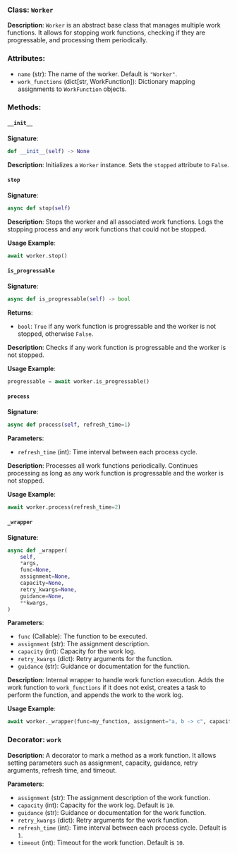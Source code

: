 
### Class: `Worker`

**Description**:
`Worker` is an abstract base class that manages multiple work functions. It allows for stopping work functions, checking if they are progressable, and processing them periodically.

### Attributes:

- `name` (str): The name of the worker. Default is `"Worker"`.
- `work_functions` (dict[str, WorkFunction]): Dictionary mapping assignments to `WorkFunction` objects.

### Methods:

#### `__init__`

**Signature**:
```python
def __init__(self) -> None
```

**Description**:
Initializes a `Worker` instance. Sets the `stopped` attribute to `False`.

#### `stop`

**Signature**:
```python
async def stop(self)
```

**Description**:
Stops the worker and all associated work functions. Logs the stopping process and any work functions that could not be stopped.

**Usage Example**:
```python
await worker.stop()
```

#### `is_progressable`

**Signature**:
```python
async def is_progressable(self) -> bool
```

**Returns**:
- `bool`: `True` if any work function is progressable and the worker is not stopped, otherwise `False`.

**Description**:
Checks if any work function is progressable and the worker is not stopped.

**Usage Example**:
```python
progressable = await worker.is_progressable()
```

#### `process`

**Signature**:
```python
async def process(self, refresh_time=1)
```

**Parameters**:
- `refresh_time` (int): Time interval between each process cycle.

**Description**:
Processes all work functions periodically. Continues processing as long as any work function is progressable and the worker is not stopped.

**Usage Example**:
```python
await worker.process(refresh_time=2)
```

#### `_wrapper`

**Signature**:
```python
async def _wrapper(
    self,
    *args,
    func=None,
    assignment=None,
    capacity=None,
    retry_kwargs=None,
    guidance=None,
    **kwargs,
)
```

**Parameters**:
- `func` (Callable): The function to be executed.
- `assignment` (str): The assignment description.
- `capacity` (int): Capacity for the work log.
- `retry_kwargs` (dict): Retry arguments for the function.
- `guidance` (str): Guidance or documentation for the function.

**Description**:
Internal wrapper to handle work function execution. Adds the work function to `work_functions` if it does not exist, creates a task to perform the function, and appends the work to the work log.

**Usage Example**:
```python
await worker._wrapper(func=my_function, assignment="a, b -> c", capacity=10)
```

### Decorator: `work`

**Description**:
A decorator to mark a method as a work function. It allows setting parameters such as assignment, capacity, guidance, retry arguments, refresh time, and timeout.

**Parameters**:
- `assignment` (str): The assignment description of the work function.
- `capacity` (int): Capacity for the work log. Default is `10`.
- `guidance` (str): Guidance or documentation for the work function.
- `retry_kwargs` (dict): Retry arguments for the work function.
- `refresh_time` (int): Time interval between each process cycle. Default is `1`.
- `timeout` (int): Timeout for the work function. Default is `10`.
